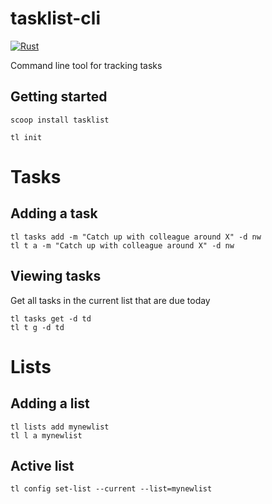 # tasklist-cli
[![Rust](https://github.com/jcbcn/tasklist-cli/actions/workflows/rust.yml/badge.svg)](https://github.com/jcbcn/tasklist-cli/actions/workflows/rust.yml)

Command line tool for tracking tasks

## Getting started
```
scoop install tasklist
```

```
tl init
```

# Tasks

## Adding a task

```
tl tasks add -m "Catch up with colleague around X" -d nw
tl t a -m "Catch up with colleague around X" -d nw
```

## Viewing tasks

Get all tasks in the current list that are due today
```
tl tasks get -d td
tl t g -d td
```

# Lists

## Adding a list
```
tl lists add mynewlist
tl l a mynewlist
```

## Active list
```
tl config set-list --current --list=mynewlist
```